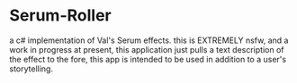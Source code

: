 # Serum-Roller
a c# implementation of Val's Serum effects. this is EXTREMELY nsfw, and a work in progress
at present, this application just pulls a text description of the effect to the fore, this app is intended to be used in addition to a user's storytelling. 
